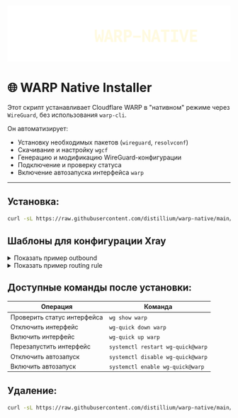 ![screenshot](screenshot.png)

# 🌐 WARP Native Installer

Этот скрипт устанавливает Cloudflare WARP в "нативном" режиме через `WireGuard`, без использования `warp-cli`.

Он автоматизирует:
- Установку необходимых пакетов (`wireguard`, `resolvconf`)
- Скачивание и настройку `wgcf`
- Генерацию и модификацию WireGuard-конфигурации
- Подключение и проверку статуса
- Включение автозапуска интерфейса `warp`

---

## Установка:

```bash
curl -sL https://raw.githubusercontent.com/distillium/warp-native/main/install.sh | bash
```

## Шаблоны для конфигурации Xray
<details>
  <summary>Показать пример outbound</summary>

```json
{
  "tag": "warp-out",
  "protocol": "freedom",
  "settings": {},
  "streamSettings": {
    "sockopt": {
      "interface": "warp"
    }
  }
}
```
</details>

<details>
  <summary>Показать пример routing rule</summary>

```json
{
  "type": "field",
  "domain": [
    "netflix.com",
    "youtube.com",
    "twitter.com"
  ],
  "inboundTag": [
    "Node-1",
    "Node-2"
  ],
  "outboundTag": "warp-out"
}

```
</details>

## Доступные команды после установки:

| Операция                    | Команда                           |
| --------------------------- | --------------------------------- |
| Проверить статус интерфейса | `wg show warp`                    |
| Отключить интерфейс         | `wg-quick down warp`              |
| Включить интерфейс          | `wg-quick up warp`                |
| Перезапустить интерфейс     | `systemctl restart wg-quick@warp` |
| Отключить автозапуск        | `systemctl disable wg-quick@warp` |
| Включить автозапуск         | `systemctl enable wg-quick@warp`  |

## Удаление:
```bash
curl -sL https://raw.githubusercontent.com/distillium/warp-native/main/uninstall.sh | bash
```
